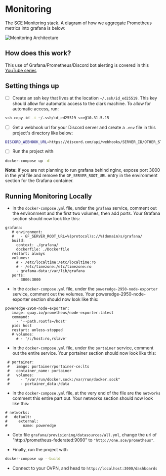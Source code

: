 # Monitoring

The SCE Monitoring stack. A diagram of how we aggregate Prometheus metrics into grafana is below:

![Monitoring Architecture](https://github.com/SCE-Development/monitoring/assets/36345325/299afe97-285e-4fd4-9f6d-2d9010c5e576)


## How does this work?
This use of Grafana/Prometheus/Discord bot alerting is covered in
 this [YouTube series](https://www.youtube.com/watch?v=L17-EN4HcY0)

## Setting things up
- [ ] Create an ssh key that lives at the location `~/.ssh/id_ed25519`. This
 key should allow for automatic access to the clark machine. To allow for
 automatic access, run:
```sh
ssh-copy-id -i ~/.ssh/id_ed25519 sce@10.31.5.15
```
- [ ] Get a webhook url for your Discord server and create a `.env` file
 in this project's directory like below:
```sh
DISCORD_WEBHOOK_URL=https://discord.com/api/webhooks/SERVER_ID/OTHER_STUFF
```
- [ ] Run the project with
```sh
docker-compose up -d
```
**Note:** if you are not planning to run grafana behind nginx,
 expose port 3000 in the yml file and remove the `GF_SERVER_ROOT_URL`
 entry in the environment section for the Grafana container.

## Running Monitoring Locally
- In the `docker-compose.yml` file, under the `grafana` service, comment out the environment and the first two volumes, then add ports.
 Your Grafana section should now look like this:
 ```
 grafana:
    # environment:
    #   - GF_SERVER_ROOT_URL=%(protocol)s://%(domain)s/grafana/
    build:
      context: ./grafana/
      dockerfile: ./Dockerfile
    restart: always
    volumes:
      # - /etc/localtime:/etc/localtime:ro
      # - /etc/timezone:/etc/timezone:ro
      - grafana-data:/var/lib/grafana
    ports:
      - 3000:3000
```

- In the `docker-compose.yml` file, under the `poweredge-2950-node-exporter` service, comment out the volumes.
 Your poweredge-2950-node-exporter section should now look like this:
 ```
 poweredge-2950-node-exporter:
    image: quay.io/prometheus/node-exporter:latest
    command:
      - '--path.rootfs=/host'
    pid: host
    restart: unless-stopped
    # volumes:
      # - '/:/host:ro,rslave'
```
- In the `docker-compose.yml` file, under the `portainer` service, comment out the entire service.
 Your portainer section should now look like this:
 ```
  # portainer:
  #   image: portainer/portainer-ce:lts
  #   container_name: portainer
  #   volumes:
  #     - "/var/run/docker.sock:/var/run/docker.sock"
  #     - portainer_data:/data
```
 
 - In the `docker-compose.yml` file, at the very end of the file are the `networks` comment this entire part out. 
 Your networks section should now look like this:
 ```
# networks: 
#   default:
#     external: 
#       name: poweredge
```

- Goto file `grafana/provisioning/datasources/all.yml`, change the url of "http://prometheus-federated:9090" to `"http://one.sce/prometheus"`.
 
- Finally, run the project with
```sh
docker-compose up --build
```

- Connect to your OVPN, and head to `http://localhost:3000/dashboards`